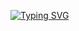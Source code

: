 [![Typing SVG](https://readme-typing-svg.demolab.com?font=&weight=900&size=22&pause=1000&color=6E529E&center=true&vCenter=true&multiline=true&random=true&width=435&lines=Hi!;I'm+Aditya+Vasipalli;Welcome+to+my+profile)](https://git.io/typing-svg)
<!--
**Aditya-Vasipalli/Aditya-Vasipalli** is a ✨ _special_ ✨ repository because its `README.md` (this file) appears on your GitHub profile.

Here are some ideas to get you started:

- 🔭 I’m currently working on ...
- 🌱 I’m currently learning ...
- 👯 I’m looking to collaborate on ...
- 🤔 I’m looking for help with ...
- 💬 Ask me about ...
- 📫 How to reach me: ...
- 😄 Pronouns: ...
- ⚡ Fun fact: ...
-->
